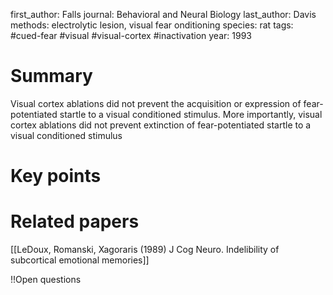 first_author: Falls
journal: Behavioral and Neural Biology
last_author: Davis
methods: electrolytic lesion, visual fear onditioning
species: rat
tags: #cued-fear #visual #visual-cortex #inactivation
year: 1993

# Summary
Visual cortex ablations did not prevent the acquisition or expression of fear-potentiated startle to a visual conditioned stimulus. More importantly, visual cortex ablations did not prevent extinction of fear-potentiated startle to a visual conditioned stimulus

# Key points

# Related papers
[[LeDoux, Romanski, Xagoraris (1989) J Cog Neuro. Indelibility of subcortical emotional memories]]

!!Open questions